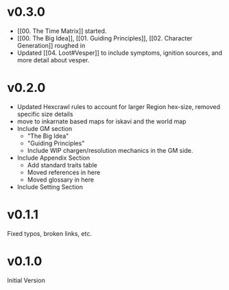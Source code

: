 # v0.3.0

- [[00. The Time Matrix]] started.
- [[00. The Big Idea]], [[01. Guiding Principles]], [[02. Character Generation]] roughed in
- Updated [[04. Loot#Vesper]] to include symptoms, ignition sources, and more detail about vesper.

# v0.2.0

- Updated Hexcrawl rules to account for larger Region hex-size, removed specific size details
- move to inkarnate based maps for iskavi and the world map
- Include GM section
	- "The Big Idea"
	- "Guiding Principles"
	- Include WIP chargen/resolution mechanics in the GM side.
- Include Appendix Section
	- Add standard traits table
	- Moved references in here
	- Moved glossary in here
- Include Setting Section

# v0.1.1

Fixed typos, broken links, etc.

# v0.1.0

Initial Version